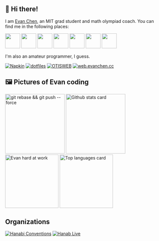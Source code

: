 ## 👋 Hi there!

I am [Evan Chen](https://web.evanchen.cc/), an MIT grad student and math olympiad coach. You can find me in the following places:

<a href="https://web.evanchen.cc"> <img src="https://web.evanchen.cc/icons/android-chrome-192x192.png" height="48"></a>
<a href="https://web.evanchen.cc/contact.html"> <img src="https://web.evanchen.cc/icons/social-mail.png" height="48"></a>
<a href="https://blog.evanchen.cc"> <img src="https://web.evanchen.cc/icons/social-wordpress.png" height="48"></a>
<a href="https://www.instagram.com/evanchen.cc/"> <img src="https://web.evanchen.cc/icons/social-instagram.png" height="48"></a>
<a href="https://youtube.com/c/vEnhance"> <img src="https://web.evanchen.cc/icons/social-youtube.png" height="48"></a>
<a href="https://twitch.tv/vEnhance"> <img src="https://web.evanchen.cc/icons/social-twitch.png" height="48"></a>
<a href="https://web.evanchen.cc/discord.html"> <img src="https://web.evanchen.cc/icons/social-discord.png" height="48"></a>

I'm also an amateur programmer, I guess.

[![Napkin](https://github-readme-stats.vercel.app/api/pin/?username=vEnhance&repo=napkin&show_owner=true)](https://github.com/vEnhance/napkin)
[![dotfiles](https://github-readme-stats.vercel.app/api/pin/?username=vEnhance&repo=dotfiles&show_owner=true)](https://github.com/vEnhance/dotfiles)
[![OTISWEB](https://github-readme-stats.vercel.app/api/pin/?username=vEnhance&repo=otis-web&show_owner=true)](https://github.com/vEnhance/otis-web)
[![web.evanchen.cc](https://github-readme-stats.vercel.app/api/pin/?username=vEnhance&repo=web.evanchen.cc&show_owner=true)](https://github.com/vEnhance/web.evanchen.cc)

## 🖼️ Pictures of Evan coding

<img class="6563686f202d6e202234636550757368324d61696e22207c20787864" src="https://user-images.githubusercontent.com/3750940/128589290-f1a52dda-d09f-4f6f-a0e1-479627081681.jpeg" height="192" alt="git rebase && git push --force" /> <img src="https://github-readme-stats.vercel.app/api?username=vEnhance&show_icons=true&count_private=true&theme=buefy&include_all_commits=true" height="192" alt="Github stats card" /> <br />
<img class="6563686f202d6e202234636550757368324d61696e22207c20787864          " src="https://user-images.githubusercontent.com/3750940/100553934-25a84a00-325f-11eb-974e-f5b61dcb44b3.png" height="172" alt="Evan hard at work" /> <img src="https://github-readme-stats.vercel.app/api/top-langs/?username=vEnhance&layout=compact&theme=vue&hide=PHP&langs_count=6" height="172" alt="Top languages card" />

## Organizations

[![Hanabi Conventions](https://github-readme-stats.vercel.app/api/pin/?username=hanabi&repo=hanabi.github.io&show_owner=true)](https://github.com/hanabi/hanabi.github.io)
[![Hanab Live](https://github-readme-stats.vercel.app/api/pin/?username=Hanabi-Live&repo=hanabi-live&show_owner=true)](https://github.com/Hanabi-Live/hanabi-live)
